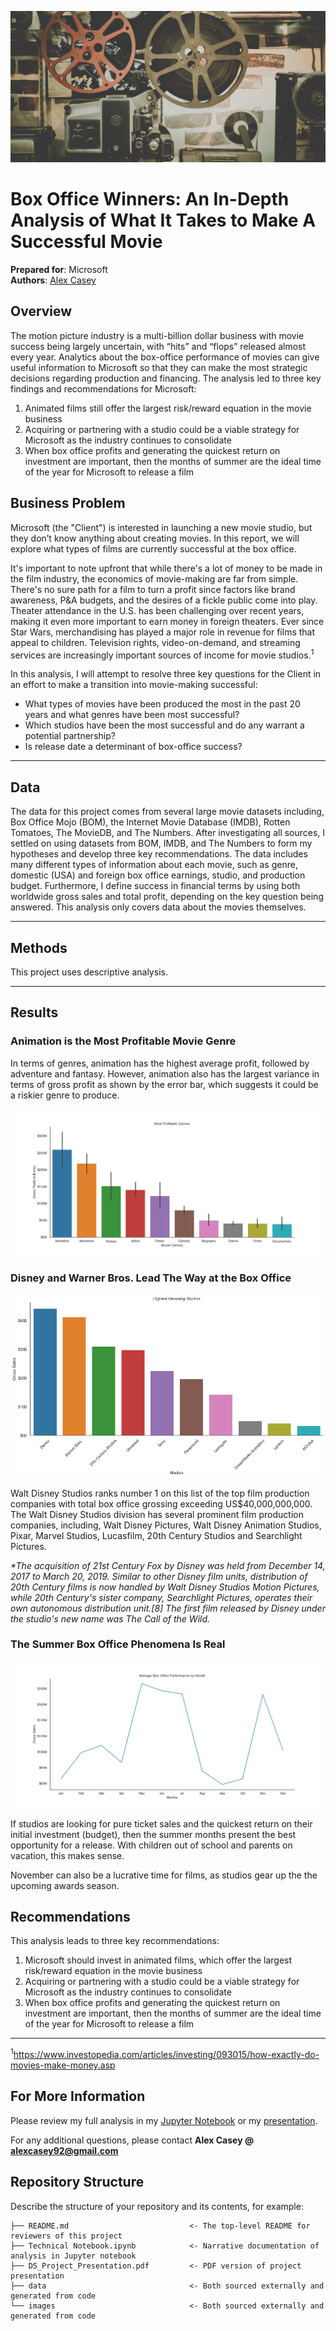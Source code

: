 ![movie_banner](./images/movie_reel.jpg)


# Box Office Winners: An In-Depth Analysis of What It Takes to Make A Successful Movie

**Prepared for**: Microsoft<br />
**Authors**: [Alex Casey](mailto:alexcasey92@gmail.com)

## Overview

The motion picture industry is a multi-billion dollar business with movie success being largely uncertain, with “hits” and “flops” released almost every year. Analytics about the box-office performance of movies can give useful information to Microsoft so that they can make the most strategic decisions regarding production and financing. The analysis led to three key findings and recommendations for Microsoft:

1. Animated films still offer the largest risk/reward equation in the movie business
2. Acquiring or partnering with a studio could be a viable strategy for Microsoft as the industry continues to consolidate
3. When box office profits and generating the quickest return on investment are important, then the months of summer are the ideal time of the year for Microsoft to release a film


## Business Problem

Microsoft (the "Client") is interested in launching a new movie studio, but they don’t know anything about creating movies. In this report, we will explore what types of films are currently successful at the box office.

It's important to note upfront that while there's a lot of money to be made in the film industry, the economics of movie-making are far from simple. There's no sure path for a film to turn a profit since factors like brand awareness, P&A budgets, and the desires of a fickle public come into play. Theater attendance in the U.S. has been challenging over recent years, making it even more important to earn money in foreign theaters. Ever since Star Wars, merchandising has played a major role in revenue for films that appeal to children. Television rights, video-on-demand, and streaming services are increasingly important sources of income for movie studios.<sup>1</sup>

In this analysis, I will attempt to resolve three key questions for the Client in an effort to make a transition into movie-making successful:

* What types of movies have been produced the most in the past 20 years and what genres have been most successful?
* Which studios have been the most successful and do any warrant a potential partnership?
* Is release date a determinant of box-office success?

***

## Data

The data for this project comes from several large movie datasets including, Box Office Mojo (BOM), the Internet Movie Database (IMDB), Rotten Tomatoes, The MovieDB, and The Numbers. After investigating all sources, I settled on using datasets from BOM, IMDB, and The Numbers to form my hypotheses and develop three key recommendations. The data includes many different types of information about each movie, such as genre, domestic (USA) and foreign box office earnings, studio, and production budget. Furthermore, I define success in financial terms by using both worldwide gross sales and total profit, depending on the key question being answered. This analysis only covers data about the movies themselves.

***

## Methods

This project uses descriptive analysis. 

***

## Results

### Animation is the Most Profitable Movie Genre

In terms of genres, animation has the highest average profit, followed by adventure and fantasy. However, animation also has the largest variance in terms of gross profit as shown by the error bar, which suggests it could be a riskier genre to produce. 

![Most Profitable Genres](./images/Most_Profitable_Genres.png)

### Disney and Warner Bros. Lead The Way at the Box Office

![Highest Grossing Studios](./images/Highest_Grossing_Studios.png)


Walt Disney Studios ranks number 1 on this list of the top film production companies with total box office grossing exceeding US$40,000,000,000. The Walt Disney Studios division has several prominent film production companies, including, Walt Disney Pictures, Walt Disney Animation Studios, Pixar, Marvel Studios, Lucasfilm, 20th Century Studios and Searchlight Pictures.

<i>*The acquisition of 21st Century Fox by Disney was held from December 14, 2017 to March 20, 2019. Similar to other Disney film units, distribution of 20th Century films is now handled by Walt Disney Studios Motion Pictures, while 20th Century's sister company, Searchlight Pictures, operates their own autonomous distribution unit.[8] The first film released by Disney under the studio's new name was The Call of the Wild.</i>

### The Summer Box Office Phenomena Is Real


![Most Profitable Genres](./images/Box_Office_Performance_Month.png)

If studios are looking for pure ticket sales and the quickest return on their initial investment (budget), then the summer months present the best opportunity for a release. With children out of school and parents on vacation, this makes sense. 

November can also be a lucrative time for films, as studios gear up the the upcoming awards season.

## Recommendations

This analysis leads to three key recommendations:

1. Microsoft should invest in animated films, which offer the largest risk/reward equation in the movie business
2. Acquiring or partnering with a studio could be a viable strategy for Microsoft as the industry continues to consolidate
3. When box office profits and generating the quickest return on investment are important, then the months of summer are the ideal time of the year for Microsoft to release a film
***
<sup>1</sup>https://www.investopedia.com/articles/investing/093015/how-exactly-do-movies-make-money.asp
## For More Information

Please review my full analysis in my [Jupyter Notebook](./technical_notebook.ipynb) or my [presentation](./DS_Project_Presentation.pdf).

For any additional questions, please contact **Alex Casey @ alexcasey92@gmail.com**

## Repository Structure

Describe the structure of your repository and its contents, for example:

```
├── README.md                           <- The top-level README for reviewers of this project
├── Technical Notebook.ipynb            <- Narrative documentation of analysis in Jupyter notebook
├── DS_Project_Presentation.pdf         <- PDF version of project presentation
├── data                                <- Both sourced externally and generated from code
└── images                              <- Both sourced externally and generated from code
```
